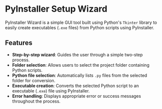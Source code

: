 # PyInstaller Setup Wizard

PyInstaller Wizard is a simple GUI tool built using Python's `Tkinter` library to easily create executables (`.exe` files) from Python scripts using PyInstaller.

## Features

- **Step-by-step wizard**: Guides the user through a simple two-step process.
- **Folder selection**: Allows users to select the project folder containing Python scripts.
- **Python file selection**: Automatically lists `.py` files from the selected folder for conversion.
- **Executable creation**: Converts the selected Python script to an executable (`.exe`) file using PyInstaller.
- **Error handling**: Displays appropriate error or success messages throughout the process.
